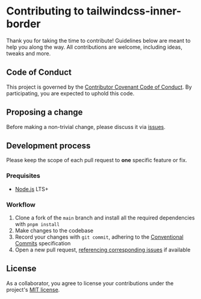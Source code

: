# Contributing to tailwindcss-inner-border

Thank you for taking the time to contribute! Guidelines below are meant to help you along the way. All contributions are welcome, including ideas, tweaks and more.

## Code of Conduct

This project is governed by the [Contributor Covenant Code of Conduct](./CODE_OF_CONDUCT.md). By participating, you are expected to uphold this code.

## Proposing a change

Before making a non-trivial change, please discuss it via [issues](https://github.com/kripod/tailwindcss-inner-border/issues).

## Development process

Please keep the scope of each pull request to **one** specific feature or fix.

### Prequisites

- [Node.js](https://nodejs.org/) LTS+

### Workflow

1. Clone a fork of the `main` branch and install all the required dependencies with `pnpm install`
2. Make changes to the codebase
3. Record your changes with `git commit`, adhering to the [Conventional Commits](https://www.conventionalcommits.org/en/v1.0.0/) specification
4. Open a new pull request, [referencing corresponding issues](https://help.github.com/en/github/managing-your-work-on-github/linking-a-pull-request-to-an-issue#linking-a-pull-request-to-an-issue-using-a-keyword) if available

## License

As a collaborator, you agree to license your contributions under the project's [MIT license](./LICENSE).
